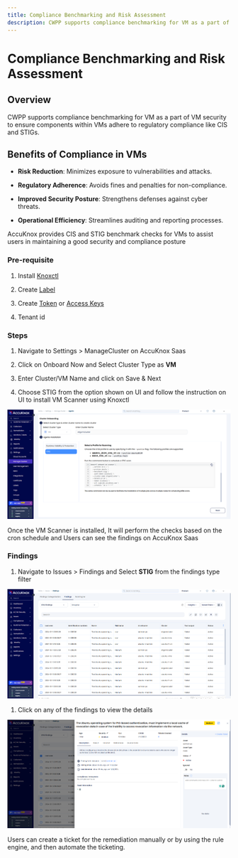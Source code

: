 ```yaml
---
title: Compliance Benchmarking and Risk Assessment
description: CWPP supports compliance benchmarking for VM as a part of VM security to ensure components within VMs adhere to regulatory compliance like CIS and STIGs.
---
```

# Compliance Benchmarking and Risk Assessment

## Overview

CWPP supports compliance benchmarking for VM as a part of VM security to ensure components within VMs adhere to regulatory compliance like CIS and STIGs.

## **Benefits of Compliance in VMs**

- **Risk Reduction**: Minimizes exposure to vulnerabilities and attacks.

- **Regulatory Adherence**: Avoids fines and penalties for non-compliance.

- **Improved Security Posture**: Strengthens defenses against cyber threats.

- **Operational Efficiency**: Streamlines auditing and reporting processes.

AccuKnox provides CIS and STIG benchmark checks for VMs to assist users in maintaining a good security and compliance posture

### **Pre-requisite**

1. Install [Knoxctl](https://help.accuknox.com/how-to/vm-onboard-deboard-systemd/#install-knoxctlaccuknox-cli "https://help.accuknox.com/how-to/vm-onboard-deboard-systemd/#install-knoxctlaccuknox-cli")

2. Create [Label](https://help.accuknox.com/how-to/how-to-create-labels/ "https://help.accuknox.com/how-to/how-to-create-labels/")

3. Create [Token](https://help.accuknox.com/how-to/how-to-create-tokens/ "https://help.accuknox.com/how-to/how-to-create-tokens/") or [Access Keys](https://help.accuknox.com/how-to/create-access-keys/ "https://help.accuknox.com/how-to/create-access-keys/")

4. Tenant id

### **Steps**

1. Navigate to Settings > ManageCluster on AccuKnox Saas

2. Click on Onboard Now and Select Cluster Type as **VM**

3. Enter Cluster/VM Name and click on Save & Next

4. Choose STIG from the option shown on UI and follow the instruction on UI to install VM Scanner using Knoxctl

![image-20241230-082819.png](./images/vm-compliance-benchmarking/1.png)

Once the VM Scanner is installed, It will perform the checks based on the cron schedule and Users can see the findings on AccuKnox Saas

### **Findings**

1. Navigate to Issues > Findings and Select **STIG** from the findings type filter

![image-20241230-083151.png](./images/vm-compliance-benchmarking/2.png)

1. Click on any of the findings to view the details

![image-20241230-083234.png](./images/vm-compliance-benchmarking/3.png)

Users can create a ticket for the remediation manually or by using the rule engine, and then automate the ticketing.
